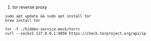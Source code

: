 1. tor reverse proxy

```
sudo apt update && sudo apt install tor
brew install tor
```

```
tor -f ./hidden-service-mock/torrc
curl --socks5 127.0.0.1:9050 https://check.torproject.org/api/ip
```
